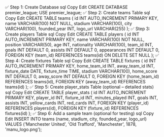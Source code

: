 ✅ Step 1: Create Database
sql
Copy
Edit
CREATE DATABASE premier_league;
USE premier_league;
✅ Step 2: Create teams Table
sql
Copy
Edit
CREATE TABLE teams (
    id INT AUTO_INCREMENT PRIMARY KEY,
    name VARCHAR(100) NOT NULL,
    stadium VARCHAR(100),
    city VARCHAR(100),
    founded_year INT,
    logo_url VARCHAR(255)
);
✅ Step 3: Create players Table
sql
Copy
Edit
CREATE TABLE players (
    id INT AUTO_INCREMENT PRIMARY KEY,
    name VARCHAR(100) NOT NULL,
    position VARCHAR(50),
    age INT,
    nationality VARCHAR(100),
    team_id INT,
    goals INT DEFAULT 0,
    assists INT DEFAULT 0,
    appearances INT DEFAULT 0,
    FOREIGN KEY (team_id) REFERENCES teams(id) ON DELETE SET NULL
);
✅ Step 4: Create fixtures Table
sql
Copy
Edit
CREATE TABLE fixtures (
    id INT AUTO_INCREMENT PRIMARY KEY,
    home_team_id INT,
    away_team_id INT,
    fixture_date DATE,
    fixture_time TIME,
    stadium VARCHAR(100),
    home_score INT DEFAULT 0,
    away_score INT DEFAULT 0,
    FOREIGN KEY (home_team_id) REFERENCES teams(id),
    FOREIGN KEY (away_team_id) REFERENCES teams(id)
);
✅ Step 5: Create player_stats Table (optional – detailed stats)
sql
Copy
Edit
CREATE TABLE player_stats (
    id INT AUTO_INCREMENT PRIMARY KEY,
    player_id INT,
    fixture_id INT,
    minutes_played INT,
    goals INT,
    assists INT,
    yellow_cards INT,
    red_cards INT,
    FOREIGN KEY (player_id) REFERENCES players(id),
    FOREIGN KEY (fixture_id) REFERENCES fixtures(id)
);
✅ Step 6: Add a sample team (optional for testing)
sql
Copy
Edit
INSERT INTO teams (name, stadium, city, founded_year, logo_url)
VALUES ('Manchester United', 'Old Trafford', 'Manchester', 1878, 'manu_logo.png');